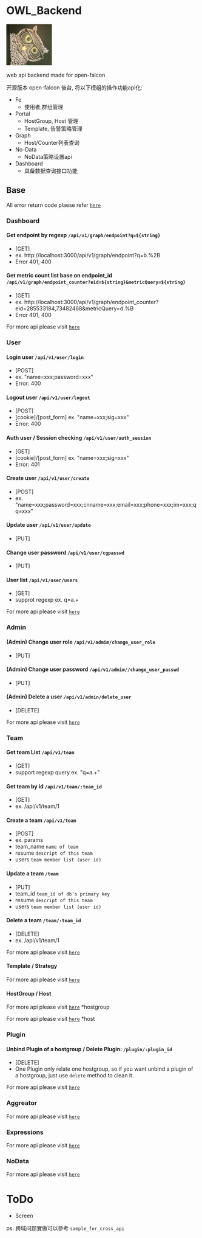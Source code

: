 # OWL_Backend

![Alt text](data/owl_backend_icon.jpg)

web api backend made for open-falcon

开源版本 open-falcon 後台, 将以下模组的操作功能api化:
* Fe
  * 使用者,群组管理
* Portal
  * HostGroup, Host 管理
  * Template, 告警策略管理
* Graph
  * Host/Counter列表查询
* No-Data
  * NoData策略设置api
* Dashboard
  * 具备数据查询接口功能

## Base
All error return code plaese refer [`here`](https://golang.org/src/net/http/status.go)

### Dashboard

#### Get endpoint by regexp `/api/v1/graph/endpoint?q=${string}`
* [GET]
* ex. http://localhost:3000/api/v1/graph/endpoint?q=b.%2B
* Error 401, 400

#### Get metric count list base on endpoint_id `/api/v1/graph/endpoint_counter?eid=${string}&metricQuery=${string}`
* [GET]
* ex. http://localhost:3000/api/v1/graph/endpoint_counter?eid=285533184,73482468&metricQuery=d.%B
* Error 401, 400

For more api please visit [`here`](https://htmlpreview.github.io/?https://github.com/masato25/owl_backend/blob/master/doc/graph.html)

### User

#### Login user `/api/v1/user/login`
* [POST]
* ex. "name=xxx;password=xxx"
* Error: 400

#### Logout user `/api/v1/user/logout`
* [POST]
* [cookie]/[post_form] ex. "name=xxx;sig=xxx"
* Error: 400

#### Auth user / Session checking `/api/v1/user/auth_session`
* [GET]
* [cookie]/[post_form] ex. "name=xxx;sig=xxx"
* Error: 401

#### Create user `/api/v1/user/create`
* [POST]
* ex. "name=xxx;password=xxx;cnname=xxx;email=xxx;phone=xxx;im=xxx;qq=xxx"

#### Update user `/api/v1/user/update`
* [PUT]

#### Change user password `/api/v1/user/cgpasswd`
* [PUT]

#### User list `/api/v1/user/users`
* [GET]
* supprot regexp ex. q=a.+

For more api please visit [`here`](https://htmlpreview.github.io/?https://github.com/masato25/owl_backend/blob/master/doc/user.html)
### Admin

#### (Admin) Change user role `/api/v1/admim/change_user_role`
* [PUT]

#### (Admin) Change user password `/api/v1/admim//change_user_passwd`
* [PUT]

#### (Admin) Delete a user `/api/v1/admin/delete_user`
* [DELETE]

For more api please visit [`here`](https://htmlpreview.github.io/?https://github.com/masato25/owl_backend/blob/master/doc/admin.html)

### Team

#### Get team List `/api/v1/team`
* [GET]
* support regexp query ex. "q=a.+"

#### Get team by id `/api/v1/team/:team_id`
* [GET]
* ex. /api/v1/team/1

#### Create a team  `/api/v1/team`
* [POST]
* ex. params
* team_name `name of team`
* resume `descript of this team`
* users `team member list (user id)`

#### Update a team `/team`
* [PUT]
* team_id `team_id of db's primary key`
* resume `descript of this team`
* users `team member list (user id)`

#### Delete a team `/team/:team_id`
* [DELETE]
* ex. /api/v1/team/1

For more api please visit [`here`](https://htmlpreview.github.io/?https://github.com/masato25/owl_backend/blob/master/doc/team.html)

#### Template / Strategy

For more api please visit [`here`](https://htmlpreview.github.io/?https://github.com/masato25/owl_backend/blob/master/doc/template.html)

#### HostGroup / Host

For more api please visit [`here`](https://htmlpreview.github.io/?https://github.com/masato25/owl_backend/blob/master/doc/hostgroup.html) *hostgroup

For more api please visit [`here`](https://htmlpreview.github.io/?https://github.com/masato25/owl_backend/blob/master/doc/host.html) *host


### Plugin
#### Unbind Plugin of a hostgroup / Delete Plugin: `/plugin/:plugin_id`
* [DELETE]
* One Plugin only relate one hostgroup, so if you want unbind a plugin of a hostgroup, just use `delete` method to clean it.

For more api please visit [`here`](https://htmlpreview.github.io/?https://github.com/masato25/owl_backend/blob/master/doc/plugin.html)

### Aggreator

For more api please visit [`here`](https://htmlpreview.github.io/?https://github.com/masato25/owl_backend/blob/master/doc/aggreator.html)

### Expressions
For more api please visit [`here`](https://htmlpreview.github.io/?https://github.com/masato25/owl_backend/blob/master/doc/expression.html)

### NoData
For more api please visit [`here`](https://htmlpreview.github.io/?https://github.com/masato25/owl_backend/blob/master/doc/nodata.html)

# ToDo
* Screen

ps.
跨域问题實做可以參考 `sample_for_cross_api`
